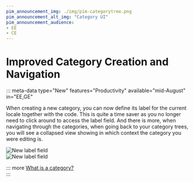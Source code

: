 ```yaml
---
pim_announcement_img: ./img/pim-categorytree.png
pim_announcement_alt_img: "Category UI"
pim_announcement_audience:
- EE
- CE
---
```


# Improved Category Creation and Navigation
::: meta-data type="New" features="Productivity" available="mid-August" in="EE,GE"

When creating a new category, you can now define its label for the current locale together with the code. This is quite a time saver as you no longer need to click around to access the label field. And there is more, when navigating through the categories, when going back to your category trees, you will see a collapsed view showing in which context the category you were editing is.

![New label field](../img/pim-categorytree.png)  
![New label field](../img/pim-createcategory.png)

::: more
[What is a category?](../articles/what-is-a-category.html)  
:::
